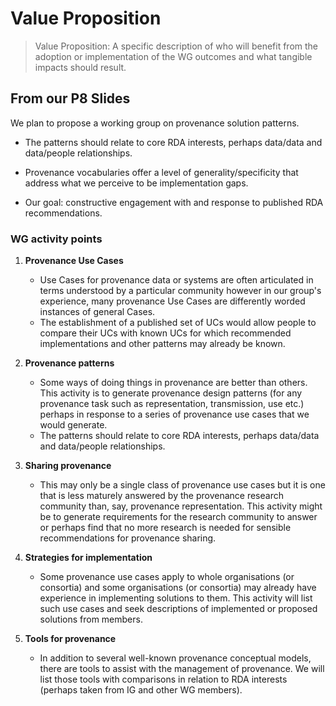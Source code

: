 # Value Proposition

> Value Proposition: A specific description of who will benefit from
> the adoption or implementation of the WG outcomes and what tangible
> impacts should result.

## From our P8 Slides

We plan to propose a working group on provenance solution patterns.

- The patterns should relate to core RDA interests, perhaps data/data
  and data/people relationships.

- Provenance vocabularies offer a level of generality/specificity that address
  what we perceive to be implementation gaps.
- Our goal: constructive engagement with and response to published RDA recommendations.


### WG activity points

1. **Provenance Use Cases**
    -   Use Cases for provenance data or systems are often articulated in terms
        understood by a particular community however in our group's experience, 
        many provenance Use Cases are differently worded instances of general
        Cases.
    -   The establishment of a published set of UCs would allow people to 
        compare their UCs with known UCs for which recommended implementations
        and other patterns may already be known.

1.  **Provenance patterns**
    -   Some ways of doing things in provenance are better than others. This
        activity is to generate provenance design patterns (for any
        provenance task such as representation, transmission, use etc.)
        perhaps in response to a series of provenance use cases that we
        would generate.
    -   The patterns should relate to core
        RDA interests, perhaps data/data and data/people
        relationships.

2.  **Sharing provenance**
    -   This may only be a single class of
        provenance use cases but it is one that is less maturely
        answered by the provenance research community than, say,
        provenance representation. This activity might be to generate
        requirements for the research community to answer or perhaps
        find that no more research is needed for sensible
        recommendations for provenance sharing.

3.  **Strategies for implementation**
    -   Some provenance use cases apply
        to whole organisations (or consortia) and some organisations
        (or consortia) may already have experience in implementing
        solutions to them. This activity will list such use cases and
        seek descriptions of implemented or proposed solutions from
        members.

4.  **Tools for provenance**
    -   In addition to several well-known provenance conceptual models,
        there are tools to assist with the management of provenance. We
        will list those tools with comparisons in relation to RDA
        interests (perhaps taken from IG and other WG members).
